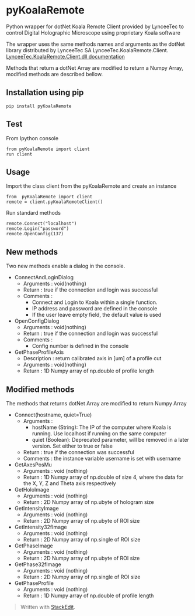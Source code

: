 # pyKoalaRemote
Python wrapper for dotNet Koala Remote Client provided by LynceeTec to control Digital Holographic Microscope using proprietary Koala software

The wrapper uses the same methods names and arguments as the dotNet library distributed by LynceeTec SA LynceeTec.KoalaRemote.Client.  [LynceeTec.KoalaRemote.Client.dll documentation](https://github.com/jejmule/pyKoalaRemote/blob/master/Koala%20Remote%20-%20Users%20Manual.pdf)

Methods that return a dotNet Array are modified to return a Numpy Array, modified methods are described bellow.

## Installation using pip

    pip install pyKoalaRemote
 
 ## Test
 From Ipython console

    from pyKoalaRemote import client
    run client
## Usage
Import the class client from the pyKoalaRemote and create an instance

    from  pyKoalaRemote import client
    remote = client.pyKoalaRemoteClient()
 
Run standard methods

    remote.Connect("localhost")
    remote.Login("password")
    remote.OpenConfig(137)

## New methods
Two new methods enable a dialog in the console.

 - ConnectAndLoginDialog
	 - Arguments : void(nothing)
	 - Return : true if the connection and login was successful
	 - Comments : 
		 - Connect and Login to Koala within a single function.
		 - IP address and password are defined in the console
		 - If the user leave empty field, the default value is used
 - OpenConfigDialog
	 - Arguments : void(nothing)
	 - Return : true if the connection and login was successful
	 - Comments : 
		 - Config number is defined in the console
 - GetPhaseProfileAxis
	 - Description : return calibrated axis in [um] of a profile cut
	 - Arguments : void(nothing)
	 - Return : 1D Numpy array of np.double of profile length

## Modified methods
The methods that returns dotNet Array are modified to return Numpy Array

 - Connect(hostname, quiet=True)
	 - Arguments :
		 - hostName (String): The IP of the computer where Koala is running. Use localhost if running on the same computer
		 - quiet (Boolean): Deprecated parameter, will be removed in a later version. Set either to true or false
	 - Return : true if the connection was successful
	 - Comments : the instance variable username is set with username
 - GetAxesPosMu
	 - Arguments : void (nothing)
	 - Return : 1D Numpy array of np.double of size 4, where the data for the X, Y, Z and Theta axis respectively
 - GetHoloImage
	 - Arguments : void (nothing)
	 - Return : 2D Numpy array of np.ubyte of hologram size
 - GetIntensityImage
	 - Arguments : void (nothing)
	 - Return : 2D Numpy array of np.ubyte of ROI size
 - GetIntensity32fImage
	 - Arguments : void (nothing)
	 - Return : 2D Numpy array of np.single of ROI size
 - GetPhaseImage
	 - Arguments : void (nothing)
	 - Return : 2D Numpy array of np.ubyte of ROI size
 - GetPhase32fImage
	 - Arguments : void (nothing)
	 - Return : 2D Numpy array of np.single of ROI size
 - GetPhaseProfile
	 - Arguments : void (nothing)
	 - Return : 1D Numpy array of np.double of profile length

    
> Written with [StackEdit](https://stackedit.io/).

<!--stackedit_data:
eyJoaXN0b3J5IjpbLTEzNjA0MDYxMzAsMTQyOTA1NjIyMiwxND
QyNDg4Mzg0LDE4NzM1NDE1OTEsLTYzNjU5MjE5M119
-->